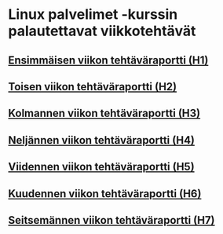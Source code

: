 # Linux palvelimet -kurssin palautettavat viikkotehtävät
## [Ensimmäisen viikon tehtäväraportti (H1)](https://github.com/kanaolkku/linux-palvelimet/blob/main/h1.md)
## [Toisen viikon tehtäväraportti (H2)](https://github.com/kanaolkku/linux-palvelimet/blob/main/h2.md)
## [Kolmannen viikon tehtäväraportti (H3)](https://github.com/kanaolkku/linux-palvelimet/blob/main/h3.md)
## [Neljännen viikon tehtäväraportti (H4)](https://github.com/kanaolkku/linux-palvelimet/blob/main/h4.md)
## [Viidennen viikon tehtäväraportti (H5)](https://github.com/kanaolkku/linux-palvelimet/blob/main/h5.md)
## [Kuudennen viikon tehtäväraportti (H6)](https://github.com/kanaolkku/linux-palvelimet/blob/main/h6.md)
## [Seitsemännen viikon tehtäväraportti (H7)](https://github.com/kanaolkku/linux-palvelimet/blob/main/h7.md)
